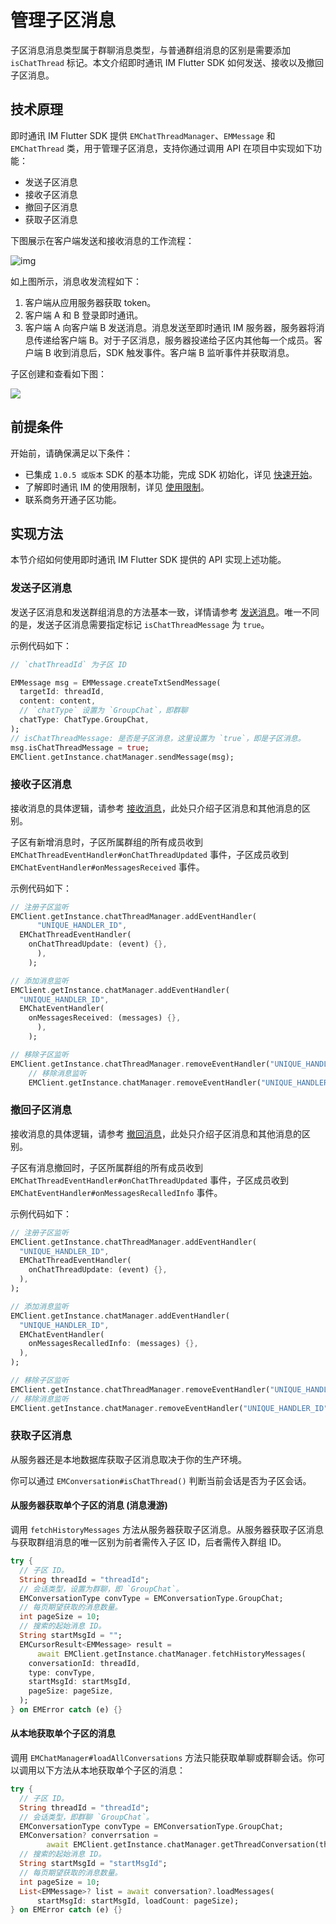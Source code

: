 # 管理子区消息

<Toc />

子区消息消息类型属于群聊消息类型，与普通群组消息的区别是需要添加 `isChatThread` 标记。本文介绍即时通讯 IM Flutter SDK 如何发送、接收以及撤回子区消息。

## 技术原理

即时通讯 IM Flutter SDK 提供 `EMChatThreadManager`、`EMMessage` 和 `EMChatThread` 类，用于管理子区消息，支持你通过调用 API 在项目中实现如下功能：

- 发送子区消息
- 接收子区消息
- 撤回子区消息
- 获取子区消息

下图展示在客户端发送和接收消息的工作流程：

![img](/images/android/sendandreceivemsg.png)

如上图所示，消息收发流程如下：

1. 客户端从应用服务器获取 token。
2. 客户端 A 和 B 登录即时通讯。
3. 客户端 A 向客户端 B 发送消息。消息发送至即时通讯 IM 服务器，服务器将消息传递给客户端 B。对于子区消息，服务器投递给子区内其他每一个成员。客户端 B 收到消息后，SDK 触发事件。客户端 B 监听事件并获取消息。

子区创建和查看如下图：

![](/images/ios/threads.png)

## 前提条件

开始前，请确保满足以下条件：

- 已集成 `1.0.5 或版本` SDK 的基本功能，完成 SDK 初始化，详见 [快速开始](quickstart.html)。
- 了解即时通讯 IM 的使用限制，详见 [使用限制](/product/limitation.html)。
- 联系商务开通子区功能。

## 实现方法

本节介绍如何使用即时通讯 IM Flutter SDK 提供的 API 实现上述功能。

### 发送子区消息

发送子区消息和发送群组消息的方法基本一致，详情请参考 [发送消息](message_send_receive.html)。唯一不同的是，发送子区消息需要指定标记 `isChatThreadMessage` 为 `true`。

示例代码如下：

```dart
// `chatThreadId` 为子区 ID

EMMessage msg = EMMessage.createTxtSendMessage(
  targetId: threadId,
  content: content,
  // `chatType` 设置为 `GroupChat`，即群聊
  chatType: ChatType.GroupChat,
);
// isChatThreadMessage: 是否是子区消息，这里设置为 `true`，即是子区消息。
msg.isChatThreadMessage = true;
EMClient.getInstance.chatManager.sendMessage(msg);
```

### 接收子区消息

接收消息的具体逻辑，请参考 [接收消息](message_send_receive.html#发送和接收文本消息)，此处只介绍子区消息和其他消息的区别。

子区有新增消息时，子区所属群组的所有成员收到 `EMChatThreadEventHandler#onChatThreadUpdated` 事件，子区成员收到 `EMChatEventHandler#onMessagesReceived` 事件。

示例代码如下：

```dart
// 注册子区监听
EMClient.getInstance.chatThreadManager.addEventHandler(
      "UNIQUE_HANDLER_ID",
  EMChatThreadEventHandler(
    onChatThreadUpdate: (event) {},
      ),
    );

// 添加消息监听
EMClient.getInstance.chatManager.addEventHandler(
  "UNIQUE_HANDLER_ID",
  EMChatEventHandler(
    onMessagesReceived: (messages) {},
      ),
    );

// 移除子区监听
EMClient.getInstance.chatThreadManager.removeEventHandler("UNIQUE_HANDLER_ID");
    // 移除消息监听
    EMClient.getInstance.chatManager.removeEventHandler("UNIQUE_HANDLER_ID");
```

### 撤回子区消息

接收消息的具体逻辑，请参考 [撤回消息](message_recall.html)，此处只介绍子区消息和其他消息的区别。

子区有消息撤回时，子区所属群组的所有成员收到 `EMChatThreadEventHandler#onChatThreadUpdated` 事件，子区成员收到 `EMChatEventHandler#onMessagesRecalledInfo` 事件。

示例代码如下：

```dart
// 注册子区监听
EMClient.getInstance.chatThreadManager.addEventHandler(
  "UNIQUE_HANDLER_ID",
  EMChatThreadEventHandler(
    onChatThreadUpdate: (event) {},
  ),
);

// 添加消息监听
EMClient.getInstance.chatManager.addEventHandler(
  "UNIQUE_HANDLER_ID",
  EMChatEventHandler(
    onMessagesRecalledInfo: (messages) {},
  ),
);

// 移除子区监听
EMClient.getInstance.chatThreadManager.removeEventHandler("UNIQUE_HANDLER_ID");
// 移除消息监听
EMClient.getInstance.chatManager.removeEventHandler("UNIQUE_HANDLER_ID");
```

### 获取子区消息

从服务器还是本地数据库获取子区消息取决于你的生产环境。

你可以通过 `EMConversation#isChatThread()` 判断当前会话是否为子区会话。

#### 从服务器获取单个子区的消息 (消息漫游)

调用 `fetchHistoryMessages` 方法从服务器获取子区消息。从服务器获取子区消息与获取群组消息的唯一区别为前者需传入子区 ID，后者需传入群组 ID。

```dart
try {
  // 子区 ID。
  String threadId = "threadId";
  // 会话类型，设置为群聊，即 `GroupChat`。
  EMConversationType convType = EMConversationType.GroupChat;
  // 每页期望获取的消息数量。
  int pageSize = 10;
  // 搜索的起始消息 ID。
  String startMsgId = "";
  EMCursorResult<EMMessage> result =
      await EMClient.getInstance.chatManager.fetchHistoryMessages(
    conversationId: threadId,
    type: convType,
    startMsgId: startMsgId,
    pageSize: pageSize,
  );
} on EMError catch (e) {}
```

#### 从本地获取单个子区的消息

调用 `EMChatManager#loadAllConversations` 方法只能获取单聊或群聊会话。你可以调用以下方法从本地获取单个子区的消息：

```dart
try {
  // 子区 ID。
  String threadId = "threadId";
  // 会话类型，即群聊 `GroupChat`。
  EMConversationType convType = EMConversationType.GroupChat;
  EMConversation? converrsation =
        await EMClient.getInstance.chatManager.getThreadConversation(threadId);
  // 搜索的起始消息 ID。
  String startMsgId = "startMsgId";
  // 每页期望获取的消息数量。
  int pageSize = 10;
  List<EMMessage>? list = await conversation?.loadMessages(
      startMsgId: startMsgId, loadCount: pageSize);
} on EMError catch (e) {}
```